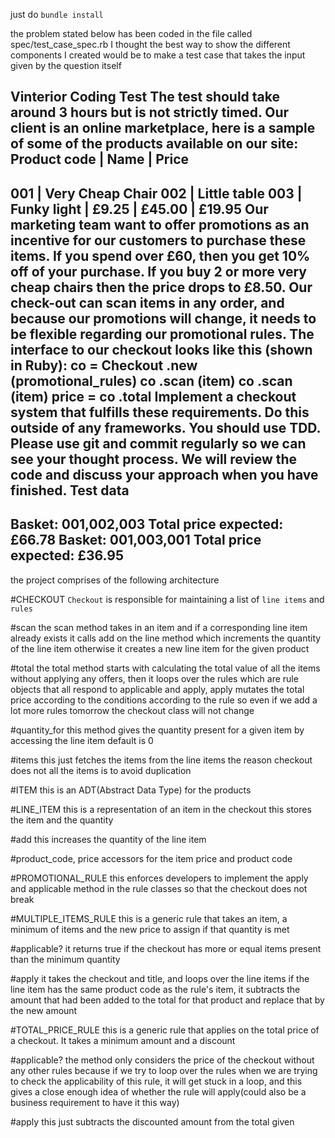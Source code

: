 just do `bundle install`

the problem stated below has been coded in the file called spec/test_case_spec.rb
I thought the best way to show the different components I created would be to make 
a test case that takes the input given by the question itself

Vinterior Coding Test
The test should take around 3 hours but is not strictly timed.
Our client is an online marketplace, here is a sample of some of the products available on our site:
Product code  | Name                   | Price
----------------------------------------------------------
001           | Very Cheap Chair
002           | Little table
003           | Funky light
| £9.25
| £45.00
| £19.95
Our marketing team want to offer promotions as an incentive for our customers to purchase these items.
If you spend over £60, then you get 10% off of your purchase. If you buy 2 or more very cheap chairs then the price drops to £8.50.
Our check-out can scan items in any order, and because our promotions will change, it needs to be flexible regarding our promotional rules.
The interface to our checkout looks like this (shown in Ruby):
co = Checkout .new (promotional_rules) co .scan (item)
co .scan (item)
price = co .total
Implement a checkout system that fulfills these requirements. Do this outside of any frameworks. You should use TDD.
Please use git and commit regularly so we can see your thought process. We will review the code and discuss your approach when you have finished.
Test data
---------
Basket: 001,002,003
Total price expected: £66.78
Basket: 001,003,001
Total price expected: £36.95
-----------------------------------------------
the project comprises of the following architecture


#CHECKOUT
`Checkout` is responsible for maintaining a list of `line items`
and `rules`


#scan
the scan method takes in an item and if a corresponding line item already exists
it calls add on the line method which increments the quantity of the line item
otherwise it creates a new line item for the given product

#total
the total method starts with calculating the total value of all the items
without applying any offers, then it loops over the rules which are rule objects
that all respond to applicable and apply, apply mutates the total price according to 
the conditions according to the rule so even if we add a lot more rules tomorrow
the checkout class will not change

#quantity_for
this method gives the quantity present for a given item by accessing the line item
default is 0

#items
this just fetches the items from the line items
the reason checkout does not all the items is to avoid duplication

#ITEM
this is an ADT(Abstract Data Type) for the products

#LINE_ITEM
this is a representation of an item in the checkout
this stores the item and the quantity

#add
this increases the quantity of the line item

#product_code, price
accessors for the item price and product code

#PROMOTIONAL_RULE
this enforces developers to implement 
the apply and applicable method in the rule classes
so that the checkout does not break

#MULTIPLE_ITEMS_RULE
this is a generic rule that takes an item, a minimum
of items and the new price to assign if that quantity is met

#applicable?
it returns true if the checkout has more or equal items
present than the minimum quantity

#apply
it takes the checkout and title, and loops over the line items
if the line item has the same product code as the rule's item,
it subtracts the amount that had been added to the total for that product
and replace that by the new amount

#TOTAL_PRICE_RULE
this is a generic rule that applies on the total price of a checkout.
It takes a minimum amount and a discount

#applicable?
the method only considers the price of the checkout without any other rules
because if we try to loop over the rules when we are trying to check the applicability
of this rule, it will get stuck in a loop, and this gives a close enough 
idea of whether the rule will apply(could also be a business requirement to have it this way)

#apply
this just subtracts the discounted amount from the total given



